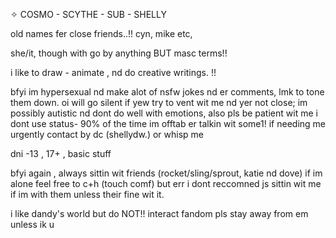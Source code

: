 ✧ COSMO - SCYTHE - SUB - SHELLY

old names fer close friends..!! cyn, mike etc,

she/it, though with go by anything BUT masc terms!!

i like to draw - animate , nd do creative writings. !!

bfyi im hypersexual nd make alot of nsfw jokes nd er comments, lmk to tone them down. oi will go silent if yew try to vent wit me nd yer not close; im possibly autistic nd dont do well with emotions, also pls be patient wit me i dont use status- 90% of the time im offtab er talkin wit some1! if needing me urgently contact by dc (shellydw.) or whisp me

dni -13 , 17+ , basic stuff

bfyi again , always sittin wit friends (rocket/sling/sprout, katie nd dove) if im alone feel free to c+h (touch comf) but err i dont reccomned js sittin wit me if im with them unless their fine wit it.



i like dandy's world but do NOT!! interact fandom pls stay away from em unless ik u
